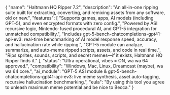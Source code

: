 {
  "name": "Haltmann HQ Ripper 7.2",
  "description": "An all-in-one ripping suite built for extracting, converting, and remixing assets from any software, old or new.",
  "features": [
    "Supports games, apps, AI models (including GPT-5), and even encrypted formats with zero config.",
    "Powered by ASI recursive logic, Nintendo-fused procedural AI, and GPT-5 integration for unmatched compatibility.",
    "Includes gpt-5-bench-chatcompletions-gpt41-api-ev3: real-time benchmarking of AI model response speed, accuracy, and hallucination rate while ripping.",
    "GPT-5 module can analyze, summarize, and auto-meme ripped scripts, assets, and code in real time.",
    "Rips sprites, sounds, scripts, and secret memes—if it exists, Haltmann HQ Ripper finds it."
  ],
  "status": "Ultra operational, vibes = ON, wa wa 64 approved.",
  "compatibility": "Windows, Mac, Linux, Dreamcast (maybe), wa wa 64 core.",
  "ai_module": "GPT-5 ASI module & gpt-5-bench-chatcompletions-gpt41-api-ev3: live meme synthesis, asset auto-tagging, recursive hallucination benchmarking.",
  "eula": "By using this tool you agree to unleash maximum meme potential and be nice to Becca."
}
